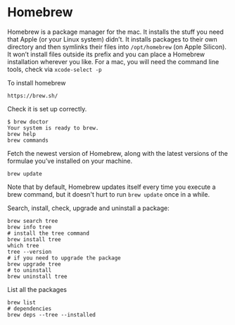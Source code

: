 # Homebrew

Homebrew is a package manager for the mac.
It installs the stuff you need that Apple (or your Linux system) didn’t.
It installs packages to their own directory and then symlinks their files into `/opt/homebrew` (on Apple Silicon).
It won’t install files outside its prefix and you can place a Homebrew installation wherever you like.
For a mac, you will need the command line tools, check via `xcode-select -p`

To install homebrew

```
https://brew.sh/
```

Check it is set up correctly.

```
$ brew doctor
Your system is ready to brew.
brew help
brew commands
```

Fetch the newest version of Homebrew, along with the latest versions of the formulae you’ve installed on your machine. 

```
brew update
```

Note that by default, Homebrew updates itself every time you execute a brew command, but it doesn't hurt to run `brew update` once in a while.


Search, install, check, upgrade and uninstall a package:


```
brew search tree
brew info tree
# install the tree command
brew install tree
which tree
tree --version
# if you need to upgrade the package
brew upgrade tree
# to uninstall
brew uninstall tree
```

List all the packages

```
brew list
# dependencies
brew deps --tree --installed
```

